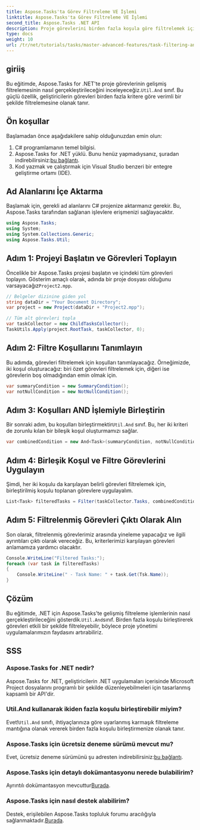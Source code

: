 ```yaml
---
title: Aspose.Tasks'ta Görev Filtreleme VE İşlemi
linktitle: Aspose.Tasks'ta Görev Filtreleme VE İşlemi
second_title: Aspose.Tasks .NET API
description: Proje görevlerini birden fazla koşula göre filtrelemek için Aspose.Tasks for .NET'teki sınıfı nasıl kullanacağınızı öğrenin. Özet görevler ve boş olmayan öznitelikler gibi ölçütleri birleştirerek.
type: docs
weight: 10
url: /tr/net/tutorials/tasks/master-advanced-features/task-filtering-and-operation/
---
```

## giriiş

Bu eğitimde, Aspose.Tasks for .NET'te proje görevlerinin gelişmiş filtrelemesinin nasıl gerçekleştirileceğini inceleyeceğiz.`Util.And` sınıf. Bu güçlü özellik, geliştiricilerin görevleri birden fazla kritere göre verimli bir şekilde filtrelemesine olanak tanır.

## Ön koşullar

Başlamadan önce aşağıdakilere sahip olduğunuzdan emin olun:

1. C# programlamanın temel bilgisi.
2.  Aspose.Tasks for .NET yüklü. Bunu henüz yapmadıysanız, şuradan indirebilirsiniz:[bu bağlantı](https://releases.aspose.com/tasks/net/).
3. Kod yazmak ve çalıştırmak için Visual Studio benzeri bir entegre geliştirme ortamı (IDE).

## Ad Alanlarını İçe Aktarma

Başlamak için, gerekli ad alanlarını C# projenize aktarmanız gerekir. Bu, Aspose.Tasks tarafından sağlanan işlevlere erişmenizi sağlayacaktır.

```csharp
using Aspose.Tasks;
using System;
using System.Collections.Generic;
using Aspose.Tasks.Util;

```

## Adım 1: Projeyi Başlatın ve Görevleri Toplayın

 Öncelikle bir Aspose.Tasks projesi başlatın ve içindeki tüm görevleri toplayın. Gösterim amaçlı olarak, adında bir proje dosyası olduğunu varsayacağız`Project2.mpp`.

```csharp
// Belgeler dizinine giden yol
string dataDir = "Your Document Directory";
var project = new Project(dataDir + "Project2.mpp");

// Tüm alt görevleri topla
var taskCollector = new ChildTasksCollector();
TaskUtils.Apply(project.RootTask, taskCollector, 0);
```

## Adım 2: Filtre Koşullarını Tanımlayın

Bu adımda, görevleri filtrelemek için koşulları tanımlayacağız. Örneğimizde, iki koşul oluşturacağız: biri özet görevleri filtrelemek için, diğeri ise görevlerin boş olmadığından emin olmak için.

```csharp
var summaryCondition = new SummaryCondition();
var notNullCondition = new NotNullCondition();
```

## Adım 3: Koşulları AND İşlemiyle Birleştirin

 Bir sonraki adım, bu koşulları birleştirmektir`Util.And` sınıf. Bu, her iki kriteri de zorunlu kılan bir bileşik koşul oluşturmamızı sağlar.

```csharp
var combinedCondition = new And<Task>(summaryCondition, notNullCondition);
```

## Adım 4: Birleşik Koşul ve Filtre Görevlerini Uygulayın

Şimdi, her iki koşulu da karşılayan belirli görevleri filtrelemek için, birleştirilmiş koşulu toplanan görevlere uygulayalım.

```csharp
List<Task> filteredTasks = Filter(taskCollector.Tasks, combinedCondition);
```

## Adım 5: Filtrelenmiş Görevleri Çıktı Olarak Alın

Son olarak, filtrelenmiş görevlerimiz arasında yineleme yapacağız ve ilgili ayrıntıları çıktı olarak vereceğiz. Bu, kriterlerimizi karşılayan görevleri anlamamıza yardımcı olacaktır.

```csharp
Console.WriteLine("Filtered Tasks:");
foreach (var task in filteredTasks)
{
    Console.WriteLine(" - Task Name: " + task.Get(Tsk.Name));
}
```

## Çözüm

 Bu eğitimde, .NET için Aspose.Tasks'te gelişmiş filtreleme işlemlerinin nasıl gerçekleştirileceğini gösterdik.`Util.And`sınıf. Birden fazla koşulu birleştirerek görevleri etkili bir şekilde filtreleyebilir, böylece proje yönetimi uygulamalarımızın faydasını artırabiliriz.

## SSS

### Aspose.Tasks for .NET nedir?

Aspose.Tasks for .NET, geliştiricilerin .NET uygulamaları içerisinde Microsoft Project dosyalarını programlı bir şekilde düzenleyebilmeleri için tasarlanmış kapsamlı bir API'dir.

### Util.And kullanarak ikiden fazla koşulu birleştirebilir miyim?

 Evet!`Util.And` sınıfı, ihtiyaçlarınıza göre uyarlanmış karmaşık filtreleme mantığına olanak vererek birden fazla koşulu birleştirmenize olanak tanır.

### Aspose.Tasks için ücretsiz deneme sürümü mevcut mu?

 Evet, ücretsiz deneme sürümünü şu adresten indirebilirsiniz:[bu bağlantı](https://releases.aspose.com/).

### Aspose.Tasks için detaylı dokümantasyonu nerede bulabilirim?

 Ayrıntılı dokümantasyon mevcuttur[Burada](https://reference.aspose.com/tasks/net/).

### Aspose.Tasks için nasıl destek alabilirim?

 Destek, erişilebilen Aspose.Tasks topluluk forumu aracılığıyla sağlanmaktadır.[Burada](https://forum.aspose.com/c/tasks/15).